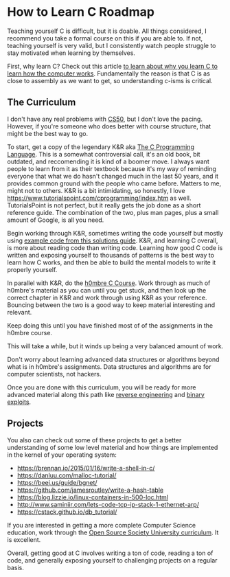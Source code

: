 # How to Learn C Roadmap

Teaching yourself C is difficult, but it is doable. All things considered, I recommend you take a formal course on this if you are able to. If not, teaching yourself is very valid, but I consistently watch people struggle to stay motivated when learning by themselves.

First, why learn C? Check out this article [to learn about why you learn C to learn how the computer works](https://steveklabnik.com/writing/should-you-learn-c-to-learn-how-the-computer-works). Fundamentally the reason is that C is as close to assembly as we want to get, so understanding c-isms is critical. 

## The Curriculum

I don't have any real problems with [CS50](https://pll.harvard.edu/course/cs50-introduction-computer-science?delta=0), but I don't love the pacing. However, if you're someone who does better with course structure, that might be the best way to go.

To start, get a copy of the legendary K&R aka [The C Programming Language](https://en.wikipedia.org/wiki/The_C_Programming_Language). This is a somewhat controversial call, it's an old book, bit outdated, and reccomending it is kind of a boomer move. I always want people to learn from it as their textbook because it's my way of reminding everyone that what we do hasn't changed much in the last 50 years, and it provides common ground with the people who came before. Matters to me, might not to others. K&R is a bit intimidating, so honestly, I love https://www.tutorialspoint.com/cprogramming/index.htm as well. TutorialsPoint is not perfect, but it really gets the job done as a short reference guide. The combination of the two, plus man pages, plus a small amount of Google, is all you need.

Begin working through K&R, sometimes writing the code yourself but mostly using [example code from this solutions guide](https://clc-wiki.net/wiki/K&R2_solutions). K&R, and learning C overall, is more about reading code than writing code. Learning how good C code is written and exposing yourself to thousands of patterns is the best way to learn how C works, and then be able to build the mental models to write it properly yourself.

In parallel with K&R, do the [h0mbre C Course](https://github.com/h0mbre/Learning-C). Work through as much of h0mbre's material as you can until you get stuck, and then look up the correct chapter in K&R and work through using K&R as your reference. Bouncing between the two is a good way to keep material interesting and relevant. 

Keep doing this until you have finished most of of the assignments in the h0mbre course. 

This will take a while, but it winds up being a very balanced amount of work.

Don't worry about learning advanced data structures or algorithms beyond what is in h0mbre's assignments. Data structures and algorithms are for computer scientists, not hackers.

Once you are done with this curriculum, you will be ready for more advanced material along this path like [reverse engineering](hardstuff.md) and [binary exploits](pwn.md).

## Projects

You also can check out some of these projects to get a better understanding of some low level material and how things are implemented in the kernel of your operating system:
* <https://brennan.io/2015/01/16/write-a-shell-in-c/>
* <https://danluu.com/malloc-tutorial/>
* <https://beej.us/guide/bgnet/>
* <https://github.com/jamesroutley/write-a-hash-table>
* <https://blog.lizzie.io/linux-containers-in-500-loc.html>
* <http://www.saminiir.com/lets-code-tcp-ip-stack-1-ethernet-arp/>
* <https://cstack.github.io/db_tutorial/>

If you are interested in getting a more complete Computer Science education, work through the [Open Source Society University curriculum](https://github.com/ossu/computer-science/blob/master/README.md). It is excellent.

Overall, getting good at C involves writing a ton of code, reading a ton of code, and generally exposing yourself to challenging projects on a regular basis. 
